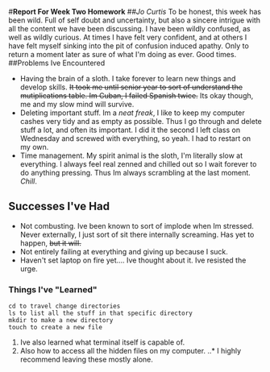 #**Report For Week Two Homework**
##*Jo Curtis*
To be honest, this week has been wild. Full of self doubt and uncertainty, but also a sincere intrigue with all the content we have been discussing. I have been wildly confused, as well as wildly curious. At times I have felt very confident, and at others I have felt myself sinking into the pit of confusion induced apathy. Only to return a moment later as sure of what I'm doing as ever. Good times.
##Problems Ive Encountered
- Having the brain of a sloth. I take forever to learn new things and develop skills. ~~It took me until senior year to sort of understand the mutiplications table. Im Cuban, I failed Spanish twice.~~ Its okay though, me and my slow mind will survive.
- Deleting important stuff. Im a _neat freak_, I like to keep my computer cashes very tidy and as empty as possible. Thus I go through and delete stuff a lot, and often its important. I did it the second I left class on Wednesday and screwed with everything, so yeah. I had to restart on my own.
- Time management. My spirit animal is the sloth, I'm literally slow at everything. I always feel real zenned and chilled out so I wait forever to do anything pressing. Thus Im always scrambling at the last moment. _Chill_.
## Successes I've Had
- Not combusting. Ive been known to sort of implode when Im stressed. Never externally, I just sort of sit there internally screaming. Has yet to happen, ~~but it will.~~
- Not entirely failing at everything and giving up because I suck.
- Haven't set laptop on fire yet.... Ive thought about it. Ive resisted the urge.
### Things I've "Learned"
```
cd to travel change directories
ls to list all the stuff in that specific directory
mkdir to make a new directory
touch to create a new file
```
1. Ive also learned what terminal itself is capable of.
2. Also how to access all the hidden files on my computer.
..* I highly recommend leaving these mostly alone.
